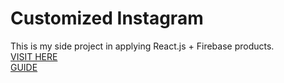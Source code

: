 # Customized Instagram

This is my side project in applying React.js + Firebase products. <br>
[VISIT HERE](https://instagram.arnold.id/)<br>
[GUIDE](https://dev.to/arnoldschan/full-stack-react-how-to-build-your-own-instagram-with-react-js-firebase-introduction-2107)
